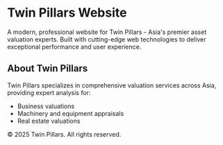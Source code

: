 # Twin Pillars Website

A modern, professional website for Twin Pillars - Asia's premier asset valuation experts. Built with cutting-edge web technologies to deliver exceptional performance and user experience.

## About Twin Pillars

Twin Pillars specializes in comprehensive valuation services across Asia, providing expert analysis for:
- Business valuations
- Machinery and equipment appraisals  
- Real estate valuations

© 2025 Twin Pillars. All rights reserved.